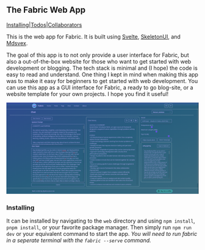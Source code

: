 ## The Fabric Web App
[Installing](#Installing)|[Todos](#Todos)|[Collaborators](#Collaborators)

This is the web app for Fabric. It is built using [Svelte](https://svelte.dev/), [SkeletonUI](https://skeleton.dev/), and [Mdsvex](https://mdsvex.pngwn.io/). 

The goal of this app is to not only provide a user interface for Fabric, but also a out-of-the-box website for those who want to get started with web development or blogging. The tech stack is minimal and (I hope) the code is easy to read and understand. One thing I kept in mind when making this app was to make it easy for beginners to get started with web development. You can use this app as a GUI interface for Fabric, a ready to go blog-site, or a website template for your own projects. I hope you find it useful!

![Preview](static/image.png)

### Installing
It can be installed by navigating to the `web` directory and using `npm install`, `pnpm install`, or your favorite package manager. Then simply run `npm run dev` or your equivalent command to start the app. *You will need to run fabric in a seperate terminal with the `fabric --serve` command.*


